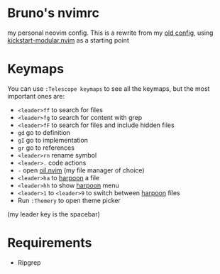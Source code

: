 # Bruno's nvimrc

my personal neovim config. This is a rewrite
from my [old config](https://github.com/brunobmello25/skeleton.nvim),
using [kickstart-modular.nvim](https://github.com/dam9000/kickstart-modular.nvim)
as a starting point

# Keymaps

You can use `:Telescope keymaps` to see all the keymaps, but the most important ones are:

- `<leader>ff` to search for files
- `<leader>fg` to search for content with grep
- `<leader>fF` to search for files and include hidden files
- `gd` go to definition
- `gI` go to implementation
- `gr` go to references
- `<leader>rn` rename symbol
- `<leader>.` code actions
- `-` open [oil.nvim](https://github.com/stevearc/oil.nvim) (my file manager of choice)
- `<leader>ha` to [harpoon](https://github.com/ThePrimeagen/harpoon) a file
- `<leader>hh` to show [harpoon](https://github.com/ThePrimeagen/harpoon) menu
- `<leader>1` to `<leader>9` to switch between [harpoon](https://github.com/ThePrimeagen/harpoon) files
- Run `:Themery` to open theme picker

(my leader key is the spacebar)

# Requirements

- Ripgrep
